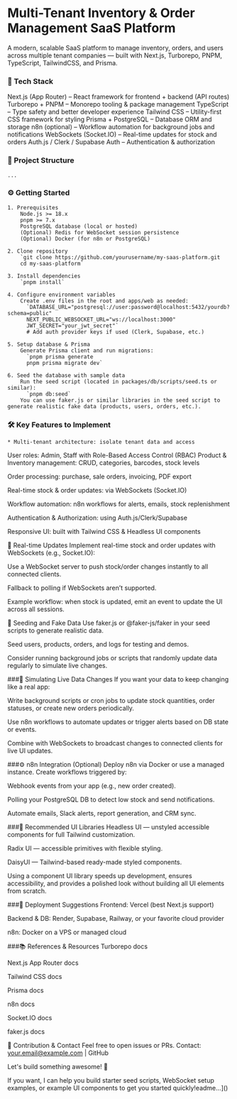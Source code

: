 # Multi-Tenant Inventory & Order Management SaaS Platform
A modern, scalable SaaS platform to manage inventory, orders, and users across multiple tenant companies — built with Next.js, Turborepo, PNPM, TypeScript, TailwindCSS, and Prisma.

### 🚀 Tech Stack
  Next.js (App Router) – React framework for frontend + backend (API routes)
  Turborepo + PNPM – Monorepo tooling & package management
  TypeScript – Type safety and better developer experience
  Tailwind CSS – Utility-first CSS framework for styling
  Prisma + PostgreSQL – Database ORM and storage
  n8n (optional) – Workflow automation for background jobs and notifications
  WebSockets (Socket.IO) – Real-time updates for stock and orders
  Auth.js / Clerk / Supabase Auth – Authentication & authorization

### 📁 Project Structure
  `...`

### ⚙️ Getting Started
    1. Prerequisites
        Node.js >= 18.x
        pnpm >= 7.x
        PostgreSQL database (local or hosted)
        (Optional) Redis for WebSocket session persistence
        (Optional) Docker (for n8n or PostgreSQL)
    
    2. Clone repository
        `git clone https://github.com/yourusername/my-saas-platform.git
        cd my-saas-platform`
    
    3. Install dependencies
        `pnpm install`
    
    4. Configure environment variables
        Create .env files in the root and apps/web as needed:
          `DATABASE_URL="postgresql://user:password@localhost:5432/yourdb?schema=public"
          NEXT_PUBLIC_WEBSOCKET_URL="ws://localhost:3000"
          JWT_SECRET="your_jwt_secret"`
          # Add auth provider keys if used (Clerk, Supabase, etc.)
    
    5. Setup database & Prisma
        Generate Prisma client and run migrations:
          `pnpm prisma generate
          pnpm prisma migrate dev`
    
    6. Seed the database with sample data
        Run the seed script (located in packages/db/scripts/seed.ts or similar):
          `pnpm db:seed`
        You can use faker.js or similar libraries in the seed script to generate realistic fake data (products, users, orders, etc.).

### 🛠 Key Features to Implement
    * Multi-tenant architecture: isolate tenant data and access
  User roles: Admin, Staff with Role-Based Access Control (RBAC)
  Product & Inventory management: CRUD, categories, barcodes, stock levels
  
  Order processing: purchase, sale orders, invoicing, PDF export
  
  Real-time stock & order updates: via WebSockets (Socket.IO)
  
  Workflow automation: n8n workflows for alerts, emails, stock replenishment
  
  Authentication & Authorization: using Auth.js/Clerk/Supabase
  
  Responsive UI: built with Tailwind CSS & Headless UI components

🔄 Real-time Updates
Implement real-time stock and order updates with WebSockets (e.g., Socket.IO):

Use a WebSocket server to push stock/order changes instantly to all connected clients.

Fallback to polling if WebSockets aren’t supported.

Example workflow: when stock is updated, emit an event to update the UI across all sessions.

🧪 Seeding and Fake Data
Use faker.js or @faker-js/faker in your seed scripts to generate realistic data.

Seed users, products, orders, and logs for testing and demos.

Consider running background jobs or scripts that randomly update data regularly to simulate live changes.

###🔁 Simulating Live Data Changes
If you want your data to keep changing like a real app:

Write background scripts or cron jobs to update stock quantities, order statuses, or create new orders periodically.

Use n8n workflows to automate updates or trigger alerts based on DB state or events.

Combine with WebSockets to broadcast changes to connected clients for live UI updates.

###⚙️ n8n Integration (Optional)
Deploy n8n via Docker or use a managed instance. Create workflows triggered by:

Webhook events from your app (e.g., new order created).

Polling your PostgreSQL DB to detect low stock and send notifications.

Automate emails, Slack alerts, report generation, and CRM sync.

###🧩 Recommended UI Libraries
Headless UI — unstyled accessible components for full Tailwind customization.

Radix UI — accessible primitives with flexible styling.

DaisyUI — Tailwind-based ready-made styled components.

Using a component UI library speeds up development, ensures accessibility, and provides a polished look without building all UI elements from scratch.

###🚀 Deployment Suggestions
Frontend: Vercel (best Next.js support)

Backend & DB: Render, Supabase, Railway, or your favorite cloud provider

n8n: Docker on a VPS or managed cloud

###📚 References & Resources
Turborepo docs

Next.js App Router docs

Tailwind CSS docs

Prisma docs

n8n docs

Socket.IO docs

faker.js docs

🤝 Contribution & Contact
Feel free to open issues or PRs.
Contact: your.email@example.com | GitHub

Let's build something awesome! 🚀

If you want, I can help you build starter seed scripts, WebSocket setup examples, or example UI components to get you started quickly!eadme…]()
